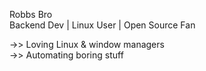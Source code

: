 Robbs Bro  
Backend Dev | Linux User | Open Source Fan

->> Loving Linux & window managers  
->> Automating boring stuff
